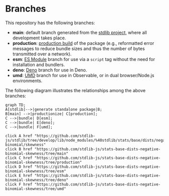 <!--

@license Apache-2.0

Copyright (c) 2022 The Stdlib Authors.

Licensed under the Apache License, Version 2.0 (the "License");
you may not use this file except in compliance with the License.
You may obtain a copy of the License at

    http://www.apache.org/licenses/LICENSE-2.0

Unless required by applicable law or agreed to in writing, software
distributed under the License is distributed on an "AS IS" BASIS,
WITHOUT WARRANTIES OR CONDITIONS OF ANY KIND, either express or implied.
See the License for the specific language governing permissions and
limitations under the License.

-->

# Branches

This repository has the following branches:

-   **main**: default branch generated from the [stdlib project][stdlib-url], where all development takes place.
-   **production**: [production build][production-url] of the package (e.g., reformatted error messages to reduce bundle sizes and thus the number of bytes transmitted over a network).
-   **esm**: [ES Module][esm-url] branch for use via a `script` tag without the need for installation and bundlers.
-   **deno**: [Deno][deno-url] branch for use in Deno.
-   **umd**: [UMD][umd-url] branch for use in Observable, or in dual browser/Node.js environments.

The following diagram illustrates the relationships among the above branches:

```mermaid
graph TD;
A[stdlib]-->|generate standalone package|B;
B[main] -->|productionize| C[production];
C -->|bundle| D[esm];
C -->|bundle| E[deno];
C -->|bundle| F[umd];

click A href "https://github.com/stdlib-js/stdlib/tree/develop/lib/node_modules/%40stdlib/stats/base/dists/negative-binomial/skewness"
click B href "https://github.com/stdlib-js/stats-base-dists-negative-binomial-skewness/tree/main"
click C href "https://github.com/stdlib-js/stats-base-dists-negative-binomial-skewness/tree/production"
click D href "https://github.com/stdlib-js/stats-base-dists-negative-binomial-skewness/tree/esm"
click E href "https://github.com/stdlib-js/stats-base-dists-negative-binomial-skewness/tree/deno"
click F href "https://github.com/stdlib-js/stats-base-dists-negative-binomial-skewness/tree/umd"
```

[stdlib-url]: https://github.com/stdlib-js/stdlib/tree/develop/lib/node_modules/%40stdlib/stats/base/dists/negative-binomial/skewness
[production-url]: https://github.com/stdlib-js/stats-base-dists-negative-binomial-skewness/tree/production
[deno-url]: https://github.com/stdlib-js/stats-base-dists-negative-binomial-skewness/tree/deno
[umd-url]: https://github.com/stdlib-js/stats-base-dists-negative-binomial-skewness/tree/umd
[esm-url]: https://github.com/stdlib-js/stats-base-dists-negative-binomial-skewness/tree/esm